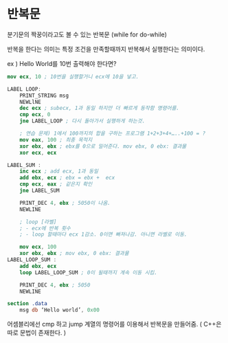# 반복문

분기문의 짝꿍이라고도 볼 수 있는 반복문 (while for do-while)

반복을 한다는 의미는 특정 조건을 만족할때까지 반복해서 실행한다는 의미이다.

ex ) Hello World를 10번 출력해야 한다면?

```nasm
mov ecx, 10 ; 10번을 실행할거니 ecx에 10을 넣고.

LABEL LOOP:
	PRINT_STRING msg
	NEWLlNE
	dec ecx ; subecx, 1과 동일 하지만 더 빠르게 동작함 명령어를.
	cmp ecx, 0
	jne LABEL_LOOP ; 다시 돌아가서 실행하게 하는것.

	; 연습 문제) 1에서 100까지의 합을 구하는 프로그램 1+2+3+4+…..+100 = ?
	mov eax, 100 ; 최종 목적지
	xor ebx, ebx ; ebx를 0으로 밀어준다. mov ebx, 0 ebx: 결과물
	xor ecx, ecx

LABEL_SUM :
	inc ecx ; add ecx, 1과 동일
	add ebx, ecx ; ebx = ebx +  ecx
	cmp ecx, eax ; 같은지 확인
	jne LABEL_SUM

	PRINT_DEC 4, ebx ; 5050이 나옴.
	NEWLINE

	; loop [라벨]
	; - ecx에 반복 횟수
	; - loop 할때마다 ecx 1감소. 0이면 빠져나감. 아니면 라벨로 이동.

	mov ecx, 100
	xor ebx, ebx ; mov ebx, 0 ebx: 결과물
LABEL_LOOP_SUM :
	add ebx, ecx
	loop LABEL_LOOP_SUM ; 0이 될때까지 계속 이동 시킴.

	PRINT_DEC 4, ebx ; 5050
	NEWLINE

section .data
	msg db ‘Hello world’, 0x00
```

어셈블리에선 cmp 하고 jump 계열의 명령어를 이용해서 반복문을 만들어줌. ( C++은 따로 문법이 존재한다. )
